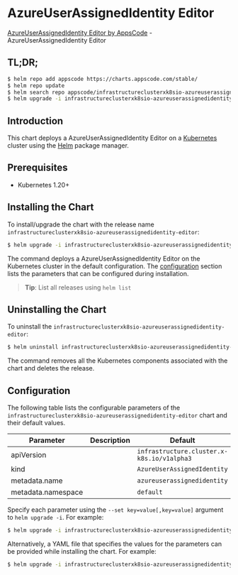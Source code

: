 # AzureUserAssignedIdentity Editor

[AzureUserAssignedIdentity Editor by AppsCode](https://appscode.com) - AzureUserAssignedIdentity Editor

## TL;DR;

```bash
$ helm repo add appscode https://charts.appscode.com/stable/
$ helm repo update
$ helm search repo appscode/infrastructureclusterxk8sio-azureuserassignedidentity-editor --version=v0.25.0
$ helm upgrade -i infrastructureclusterxk8sio-azureuserassignedidentity-editor appscode/infrastructureclusterxk8sio-azureuserassignedidentity-editor -n default --create-namespace --version=v0.25.0
```

## Introduction

This chart deploys a AzureUserAssignedIdentity Editor on a [Kubernetes](http://kubernetes.io) cluster using the [Helm](https://helm.sh) package manager.

## Prerequisites

- Kubernetes 1.20+

## Installing the Chart

To install/upgrade the chart with the release name `infrastructureclusterxk8sio-azureuserassignedidentity-editor`:

```bash
$ helm upgrade -i infrastructureclusterxk8sio-azureuserassignedidentity-editor appscode/infrastructureclusterxk8sio-azureuserassignedidentity-editor -n default --create-namespace --version=v0.25.0
```

The command deploys a AzureUserAssignedIdentity Editor on the Kubernetes cluster in the default configuration. The [configuration](#configuration) section lists the parameters that can be configured during installation.

> **Tip**: List all releases using `helm list`

## Uninstalling the Chart

To uninstall the `infrastructureclusterxk8sio-azureuserassignedidentity-editor`:

```bash
$ helm uninstall infrastructureclusterxk8sio-azureuserassignedidentity-editor -n default
```

The command removes all the Kubernetes components associated with the chart and deletes the release.

## Configuration

The following table lists the configurable parameters of the `infrastructureclusterxk8sio-azureuserassignedidentity-editor` chart and their default values.

|     Parameter      | Description |                        Default                        |
|--------------------|-------------|-------------------------------------------------------|
| apiVersion         |             | <code>infrastructure.cluster.x-k8s.io/v1alpha3</code> |
| kind               |             | <code>AzureUserAssignedIdentity</code>                |
| metadata.name      |             | <code>azureuserassignedidentity</code>                |
| metadata.namespace |             | <code>default</code>                                  |


Specify each parameter using the `--set key=value[,key=value]` argument to `helm upgrade -i`. For example:

```bash
$ helm upgrade -i infrastructureclusterxk8sio-azureuserassignedidentity-editor appscode/infrastructureclusterxk8sio-azureuserassignedidentity-editor -n default --create-namespace --version=v0.25.0 --set apiVersion=infrastructure.cluster.x-k8s.io/v1alpha3
```

Alternatively, a YAML file that specifies the values for the parameters can be provided while
installing the chart. For example:

```bash
$ helm upgrade -i infrastructureclusterxk8sio-azureuserassignedidentity-editor appscode/infrastructureclusterxk8sio-azureuserassignedidentity-editor -n default --create-namespace --version=v0.25.0 --values values.yaml
```
